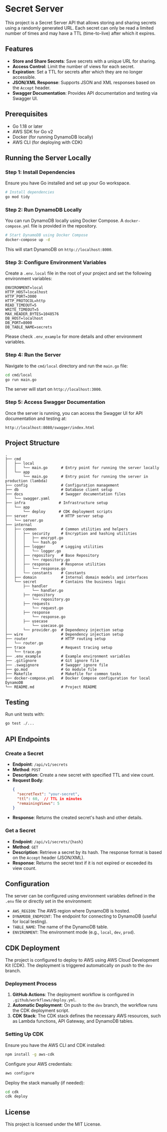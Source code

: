 
# Secret Server

This project is a Secret Server API that allows storing and sharing secrets using a randomly generated URL. Each secret can only be read a limited number of times and may have a TTL (time-to-live) after which it expires.

## Features

- **Store and Share Secrets**: Save secrets with a unique URL for sharing.
- **Access Control**: Limit the number of views for each secret.
- **Expiration**: Set a TTL for secrets after which they are no longer accessible.
- **JSON/XML Response**: Supports JSON and XML responses based on the `Accept` header.
- **Swagger Documentation**: Provides API documentation and testing via Swagger UI.

## Prerequisites

- Go 1.18 or later
- AWS SDK for Go v2
- Docker (for running DynamoDB locally)
- AWS CLI (for deploying with CDK)

## Running the Server Locally

### Step 1: Install Dependencies

Ensure you have Go installed and set up your Go workspace.

```bash
# Install dependencies
go mod tidy
```

### Step 2: Run DynamoDB Locally

You can run DynamoDB locally using Docker Compose. A `docker-compose.yml` file is provided in the repository.

```bash
# Start DynamoDB using Docker Compose
docker-compose up -d
```

This will start DynamoDB on `http://localhost:8000`.

### Step 3: Configure Environment Variables

Create a `.env.local` file in the root of your project and set the following environment variables:

```plaintext
ENVIRONMENT=local
HTTP_HOST=localhost
HTTP_PORT=3000
HTTP_PROTOCOL=http
READ_TIMEOUT=5
WRITE_TIMEOUT=5
MAX_HEADER_BYTES=1048576
DB_HOST=localhost
DB_PORT=8000
DB_TABLE_NAME=secrets
```
Please check `.env_example` for more details and other environment variables.

### Step 4: Run the Server

Navigate to the `cmd/local` directory and run the `main.go` file:

```bash
cd cmd/local
go run main.go
```

The server will start on `http://localhost:3000`.

### Step 5: Access Swagger Documentation

Once the server is running, you can access the Swagger UI for API documentation and testing at:

```
http://localhost:8080/swagger/index.html
```

## Project Structure

```
.
├── cmd
│   ├── local
│   │   └── main.go      # Entry point for running the server locally
│   └── app             
│       └── main.go      # Entry point for running the server in production (lambda)
├── config               # Configuration management
├── db                   # Database client setup
├── docs                 # Swagger documentation files
│   └── swagger.yaml
├── infra               # Infrastructure setup
│   └── app
│       └── deploy      # CDK deployment scripts
├── server               # HTTP server setup
│   └── server.go
├── internal
│   ├── common           # Common utilities and helpers
│   │   ├── security     # Encryption and hashing utilities
│   │   │   ├── encrypt.go
│   │   │   └── hash.go
│   │   ├── logger       # Logging utilities
│   │   │   └── logger.go
│   │   ├── repository   # Base Repository
│   │   │   └── repository.go
│   │   ├── response     # Response utilities
│   │   │   └── response.go
│   │   └── constants    # Constants
│   ├── domain           # Internal domain models and interfaces
│   └── secret           # Contains the business logic
│       ├── handler
│           └── handler.go
│       ├── repository
│           └── repository.go
│       ├── requests
│           └── request.go
│       ├── response
│           └── response.go
│       ├── usecase
│           └── usecase.go
│       └── provider.go  # Dependency injection setup
├── wire                 # Dependency injection setup
├── router               # HTTP routing setup
│   └── router.go
├── trace                # Request tracing setup
│   └── trace.go
├── .env_example         # Example environment variables
├── .gitignore           # Git ignore file
├── .swagignore          # Swagger ignore file
├── go.mod               # Go module file
├── Makefile             # Makefile for common tasks
├── docker-compose.yml   # Docker Compose configuration for local DynamoDB
└── README.md            # Project README

```

## Testing

Run unit tests with:

```bash
go test ./...
```

## API Endpoints

### Create a Secret

- **Endpoint**: `/api/v1/secrets`
- **Method**: `POST`
- **Description**: Create a new secret with specified TTL and view count.
- **Request Body**:
  ```json
  {
    "secretText": "your-secret",
    "ttl": 60,  // TTL in minutes
    "remainingViews": 5
  }
  ```
- **Response**: Returns the created secret's hash and other details.

### Get a Secret

- **Endpoint**: `/api/v1/secrets/{hash}`
- **Method**: `GET`
- **Description**: Retrieve a secret by its hash. The response format is based on the `Accept` header (JSON/XML).
- **Response**: Returns the secret text if it is not expired or exceeded its view count.

## Configuration

The server can be configured using environment variables defined in the `.env` file or directly set in the environment:

- `AWS_REGION`: The AWS region where DynamoDB is hosted.
- `DYNAMODB_ENDPOINT`: The endpoint for connecting to DynamoDB (useful for local testing).
- `TABLE_NAME`: The name of the DynamoDB table.
- `ENVIRONMENT`: The environment mode (e.g., `local`, `dev`, `prod`).

## CDK Deployment

The project is configured to deploy to AWS using AWS Cloud Development Kit (CDK). The deployment is triggered automatically on push to the `dev` branch.

### Deployment Process

1. **GitHub Actions**: The deployment workflow is configured in `.github/workflows/deploy.yml`.
2. **Automatic Deployment**: On push to the `dev` branch, the workflow runs the CDK deployment script.
3. **CDK Stack**: The CDK stack defines the necessary AWS resources, such as Lambda functions, API Gateway, and DynamoDB tables.

### Setting Up CDK

Ensure you have the AWS CLI and CDK installed:

```bash
npm install -g aws-cdk
```

Configure your AWS credentials:

```bash
aws configure
```

Deploy the stack manually (if needed):

```bash
cd cdk
cdk deploy
```

## License

This project is licensed under the MIT License.
